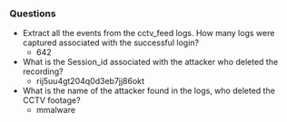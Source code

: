 ### Questions
- Extract all the events from the cctv_feed logs. How many logs were captured associated with the successful login?
	- 642
- What is the Session_id associated with the attacker who deleted the recording?
	- rij5uu4gt204q0d3eb7jj86okt
- What is the name of the attacker found in the logs, who deleted the CCTV footage?
	- mmalware